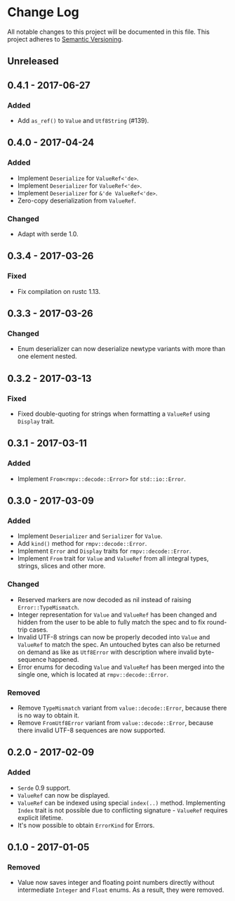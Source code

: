 # Change Log
All notable changes to this project will be documented in this file.
This project adheres to [Semantic Versioning](http://semver.org/).

## Unreleased
## 0.4.1 - 2017-06-27
### Added
- Add `as_ref()` to `Value` and `Utf8String` (#139).

## 0.4.0 - 2017-04-24
### Added
- Implement `Deserialize` for `ValueRef<'de>`.
- Implement `Deserializer` for `ValueRef<'de>`.
- Implement `Deserializer` for `&'de ValueRef<'de>`.
- Zero-copy deserialization from `ValueRef`.

### Changed
- Adapt with serde 1.0.

## 0.3.4 - 2017-03-26
### Fixed
- Fix compilation on rustc 1.13.

## 0.3.3 - 2017-03-26
### Changed
- Enum deserializer can now deserialize newtype variants with more than one element nested.

## 0.3.2 - 2017-03-13
### Fixed
- Fixed double-quoting for strings when formatting a `ValueRef` using `Display` trait.

## 0.3.1 - 2017-03-11
### Added
- Implement `From<rmpv::decode::Error>` for `std::io::Error`.

## 0.3.0 - 2017-03-09
### Added
- Implement `Deserializer` and `Serializer` for `Value`.
- Add `kind()` method for `rmpv::decode::Error`.
- Implement `Error` and `Display` traits for `rmpv::decode::Error`.
- Implement `From` trait for `Value` and `ValueRef` from all integral types, strings, slices and other more.

### Changed
- Reserved markers are now decoded as nil instead of raising `Error::TypeMismatch`.
- Integer representation for `Value` and `ValueRef` has been changed and hidden from the user to be able to fully match the spec and to fix round-trip cases.
- Invalid UTF-8 strings can now be properly decoded into `Value` and `ValueRef` to match the spec. An untouched bytes can also be returned on demand as like as `Utf8Error` with description where invalid byte-sequence happened.
- Error enums for decoding `Value` and `ValueRef` has been merged into the single one, which is located at `rmpv::decode::Error`.

### Removed
- Remove `TypeMismatch` variant from `value::decode::Error`, because there is no way to obtain it.
- Remove `FromUtf8Error` variant from `value::decode::Error`, because there invalid UTF-8 sequences are now supported.

## 0.2.0 - 2017-02-09
### Added
- `Serde` 0.9 support.
- `ValueRef` can now be displayed.
- `ValueRef` can be indexed using special `index(..)` method. Implementing `Index` trait is not possible due to conflicting signature - `ValueRef` requires explicit lifetime.
- It's now possible to obtain `ErrorKind` for Errors.

## 0.1.0 - 2017-01-05
### Removed
- Value now saves integer and floating point numbers directly without intermediate `Integer` and `Float` enums. As a result, they were removed.
